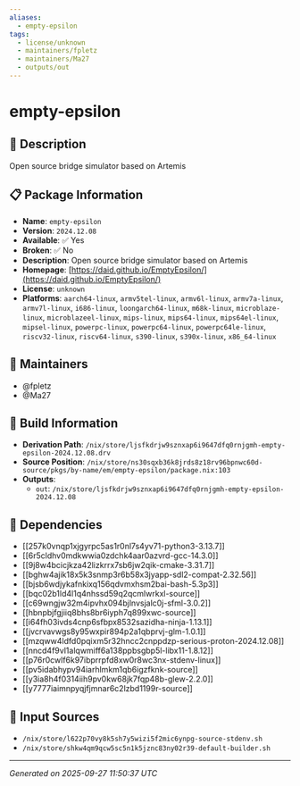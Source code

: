 ```yaml
---
aliases:
  - empty-epsilon
tags:
  - license/unknown
  - maintainers/fpletz
  - maintainers/Ma27
  - outputs/out
---
```


# empty-epsilon

## 📝 Description

Open source bridge simulator based on Artemis

## 📋 Package Information

- **Name**: `empty-epsilon`
- **Version**: `2024.12.08`
- **Available**: ✅ Yes
- **Broken**: ✅ No
- **Description**: Open source bridge simulator based on Artemis
- **Homepage**: [https://daid.github.io/EmptyEpsilon/](https://daid.github.io/EmptyEpsilon/)
- **License**: `unknown`
- **Platforms**: `aarch64-linux`, `armv5tel-linux`, `armv6l-linux`, `armv7a-linux`, `armv7l-linux`, `i686-linux`, `loongarch64-linux`, `m68k-linux`, `microblaze-linux`, `microblazeel-linux`, `mips-linux`, `mips64-linux`, `mips64el-linux`, `mipsel-linux`, `powerpc-linux`, `powerpc64-linux`, `powerpc64le-linux`, `riscv32-linux`, `riscv64-linux`, `s390-linux`, `s390x-linux`, `x86_64-linux`
## 👥 Maintainers

- @fpletz
- @Ma27


## 🔧 Build Information

- **Derivation Path**: `/nix/store/ljsfkdrjw9sznxap6i9647dfq0rnjgmh-empty-epsilon-2024.12.08.drv`
- **Source Position**: `/nix/store/ns30sqxb36k8jrds8z18rv96bpnwc60d-source/pkgs/by-name/em/empty-epsilon/package.nix:103`
- **Outputs**:
  - `out`:  `/nix/store/ljsfkdrjw9sznxap6i9647dfq0rnjgmh-empty-epsilon-2024.12.08`

## 🔗 Dependencies

- [[257k0vnqp1xjgyrpc5as1r0nl7s4yv71-python3-3.13.7]]
- [[6r5cldhv0mdkwwia0zdchk4aar0azvrd-gcc-14.3.0]]
- [[9j8w4bcicjkza42lizkrrx7sb6jw2qik-cmake-3.31.7]]
- [[bghw4ajik18x5k3snmp3r6b58x3jyapp-sdl2-compat-2.32.56]]
- [[bjsb6wdjykafnkixq156qdvmxhsm2bai-bash-5.3p3]]
- [[bqc02b1ld4l1q4nhssd59q2qcmlwrkxl-source]]
- [[c69wngjw32m4ipvhx094bjlnvsjalc0j-sfml-3.0.2]]
- [[hbnpbjfgjiiq8bhs8br6iyph7q899xwc-source]]
- [[i64fh03ivds4cnp6sfbpx8532sazidha-ninja-1.13.1]]
- [[jvcrvavwgs8y95wxpir894p2a1qbprvj-glm-1.0.1]]
- [[mzqww4ldfd0pqixm5r32hncc2cnppdzp-serious-proton-2024.12.08]]
- [[nncd4f9vl1alqwmiff6a138ppbsgbp5l-libx11-1.8.12]]
- [[p76r0cwlf6k97ibprrpfd8xw0r8wc3nx-stdenv-linux]]
- [[pv5idabhypv94iarhlmkm1qb6igzfknk-source]]
- [[y3ia8h4f0314iih9pv0kw68jk7fqp48b-glew-2.2.0]]
- [[y7777iaimnpyqjfjmnar6c2lzbd1199r-source]]

## 📁 Input Sources

- `/nix/store/l622p70vy8k5sh7y5wizi5f2mic6ynpg-source-stdenv.sh`
- `/nix/store/shkw4qm9qcw5sc5n1k5jznc83ny02r39-default-builder.sh`

---
*Generated on 2025-09-27 11:50:37 UTC*
